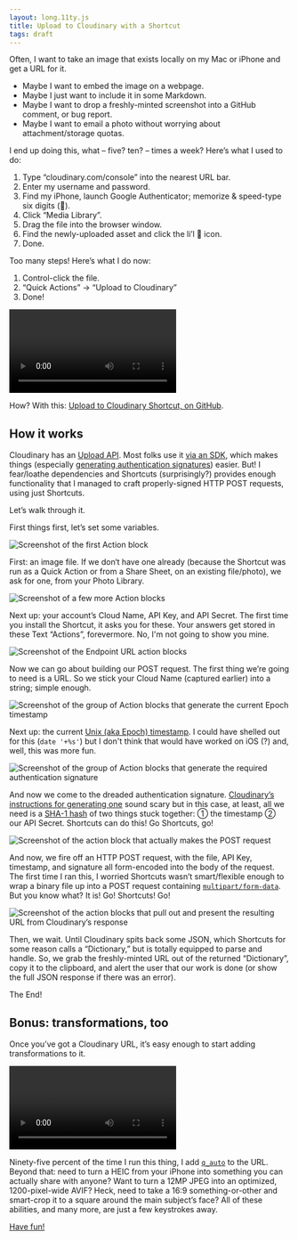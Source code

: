 ```yaml
---
layout: long.11ty.js
title: Upload to Cloudinary with a Shortcut
tags: draft
---
```


Often, I want to take an image that exists locally on my Mac or iPhone and get a URL for it.

- Maybe I want to embed the image on a webpage.
- Maybe I just want to include it in some Markdown.
- Maybe I want to drop a freshly-minted screenshot into a GitHub comment, or bug report.
 - Maybe I want to email a photo without worrying about attachment/storage quotas.

I end up doing this, what – five? ten? – times a week? Here’s what I used to do:

1. Type “cloudinary.com/console” into the nearest URL bar.
2. Enter my username and password.
3. Find my iPhone, launch Google Authenticator; memorize & speed-type six digits (😤).
4. Click “Media Library”.
5. Drag the file into the browser window.
6. Find the newly-uploaded asset and click the li’l 🔗 icon.
7. Done.

Too many steps! Here’s what I do now:

1. Control-click the file.
2. “Quick Actions” → “Upload to Cloudinary”
3. Done!

<video src=TODO>Screencast</video>

How? With this: [Upload to Cloudinary Shortcut, on GitHub](https://github.com/eeeps/upload-to-cloudinary-shortcut).

## How it works

Cloudinary has an [Upload API](https://cloudinary.com/documentation/upload_images). Most folks use it [via an SDK](https://cloudinary.com/documentation/backend_sdks), which makes things (especially [generating authentication signatures](https://cloudinary.com/documentation/upload_images#generating_authentication_signatures)) easier. But! I fear/loathe dependencies and Shortcuts (surprisingly?) provides enough functionality that I managed to craft properly-signed HTTP POST requests, using just Shortcuts.

Let’s walk through it.

First things first, let’s set some variables.

![Screenshot of the first Action block](TODO)

First: an image file. If we don‘t have one already (because the Shortcut was run as a Quick Action or from a Share Sheet, on an existing file/photo), we ask for one, from your Photo Library.

![Screenshot of a few more Action blocks](TODO)

Next up: your account’s Cloud Name, API Key, and API Secret. The first time you install the Shortcut, it asks you for these. Your answers get stored in these Text “Actions”, forevermore. No, I'm not going to show you mine.

![Screenshot of the Endpoint URL action blocks](TODO)

Now we can go about building our POST request. The first thing we’re going to need is a URL. So we stick your Cloud Name (captured earlier) into a string; simple enough.

![Screenshot of the group of Action blocks that generate the current Epoch timestamp](TODO)

Next up: the current [Unix (aka Epoch) timestamp](https://en.wikipedia.org/wiki/Unix_time). I could have shelled out for this (`date '+%s'`) but I don't think that would have worked on iOS (?) and, well, this was more fun.

![Screenshot of the group of Action blocks that generate the required authentication signature](TODO)

And now we come to the dreaded authentication signature. [Cloudinary’s instructions for generating one](https://cloudinary.com/documentation/upload_images#generating_authentication_signatures) sound scary but in this case, at least, all we need is a [SHA-1 hash](https://en.wikipedia.org/wiki/SHA-1) of two things stuck together: ① the timestamp ② our API Secret. Shortcuts can do this! Go Shortcuts, go!

![Screenshot of the action block that actually makes the POST request](TODO)

And now, we fire off an HTTP POST request, with the file, API Key, timestamp, and signature all form-encoded into the body of the request. The first time I ran this, I worried Shortcuts wasn’t smart/flexible enough to wrap a binary file up into a POST request containing [`multipart/form-data`](https://stackoverflow.com/questions/4526273/what-does-enctype-multipart-form-data-mean/28380690#28380690). But you know what? It is! Go! Shortcuts! Go!

![Screenshot of the action blocks that pull out and present the resulting URL from Cloudinary’s response](TODO)

Then, we wait. Until Cloudinary spits back some JSON, which Shortcuts for some reason calls a “Dictionary,” but is totally equipped to parse and handle. So, we grab the freshly-minted URL out of the returned “Dictionary”, copy it to the clipboard, and alert the user that our work is done (or show the full JSON response if there was an error).

The End!

## Bonus: transformations, too

Once you’ve got a Cloudinary URL, it’s easy enough to start adding transformations to it.

<video src=TODO>Screencast</video>

Ninety-five percent of the time I run this thing, I add [`q_auto`](https://cloudinary.com/documentation/image_optimization#automatic_quality_selection_q_auto) to the URL. Beyond that: need to turn a HEIC from your iPhone into something you can actually share with anyone? Want to turn a 12MP JPEG into an optimized, 1200-pixel-wide AVIF? Heck, need to take a 16:9 something-or-other and smart-crop it to a square around the main subject’s face? All of these abilities, and many more, are just a few keystrokes away.

[Have fun!](https://github.com/eeeps/upload-to-cloudinary-shortcut)


